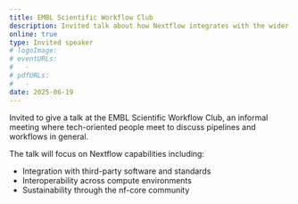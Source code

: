 ```yaml
---
title: EMBL Scientific Workflow Club
description: Invited talk about how Nextflow integrates with the wider community
online: true
type: Invited speaker
# logoImage:
# eventURLs:
#   -
# pdfURLs:
#   -
date: 2025-06-19
---
```


Invited to give a talk at the EMBL Scientific Workflow Club, an informal meeting where tech-oriented people meet to discuss pipelines and workflows in general.

The talk will focus on Nextflow capabilities including:

- Integration with third-party software and standards
- Interoperability across compute environments
- Sustainability through the nf-core community
